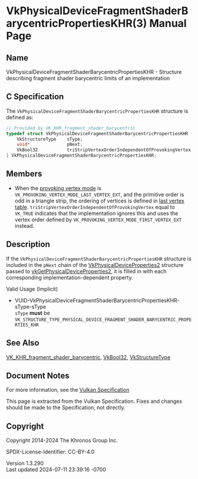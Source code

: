 # VkPhysicalDeviceFragmentShaderBarycentricPropertiesKHR(3) Manual Page

## Name

VkPhysicalDeviceFragmentShaderBarycentricPropertiesKHR - Structure
describing fragment shader barycentric limits of an implementation



## <a href="#_c_specification" class="anchor"></a>C Specification

The `VkPhysicalDeviceFragmentShaderBarycentricPropertiesKHR` structure
is defined as:

``` c
// Provided by VK_KHR_fragment_shader_barycentric
typedef struct VkPhysicalDeviceFragmentShaderBarycentricPropertiesKHR {
    VkStructureType    sType;
    void*              pNext;
    VkBool32           triStripVertexOrderIndependentOfProvokingVertex;
} VkPhysicalDeviceFragmentShaderBarycentricPropertiesKHR;
```

## <a href="#_members" class="anchor"></a>Members

- <span id="limits-triStripVertexOrderIndependentOfProvokingVertex"></span>
  When the <a
  href="https://registry.khronos.org/vulkan/specs/1.3-extensions/html/vkspec.html#vertexpostproc-flatshading"
  target="_blank" rel="noopener">provoking vertex mode</a> is
  `VK_PROVOKING_VERTEX_MODE_LAST_VERTEX_EXT`, and the primitive order is
  odd in a triangle strip, the ordering of vertices is defined in <a
  href="https://registry.khronos.org/vulkan/specs/1.3-extensions/html/vkspec.html#primsrast-barycentric-order-table-last-vertex"
  target="_blank" rel="noopener">last vertex table</a>.
  `triStripVertexOrderIndependentOfProvokingVertex` equal to `VK_TRUE`
  indicates that the implementation ignores this and uses the vertex
  order defined by `VK_PROVOKING_VERTEX_MODE_FIRST_VERTEX_EXT` instead.

## <a href="#_description" class="anchor"></a>Description

If the `VkPhysicalDeviceFragmentShaderBarycentricPropertiesKHR`
structure is included in the `pNext` chain of the
[VkPhysicalDeviceProperties2](https://registry.khronos.org/vulkan/specs/1.3-extensions/man/html/VkPhysicalDeviceProperties2.html)
structure passed to
[vkGetPhysicalDeviceProperties2](https://registry.khronos.org/vulkan/specs/1.3-extensions/man/html/vkGetPhysicalDeviceProperties2.html),
it is filled in with each corresponding implementation-dependent
property.

Valid Usage (Implicit)

- <a
  href="#VUID-VkPhysicalDeviceFragmentShaderBarycentricPropertiesKHR-sType-sType"
  id="VUID-VkPhysicalDeviceFragmentShaderBarycentricPropertiesKHR-sType-sType"></a>
  VUID-VkPhysicalDeviceFragmentShaderBarycentricPropertiesKHR-sType-sType  
  `sType` **must** be
  `VK_STRUCTURE_TYPE_PHYSICAL_DEVICE_FRAGMENT_SHADER_BARYCENTRIC_PROPERTIES_KHR`

## <a href="#_see_also" class="anchor"></a>See Also

[VK_KHR_fragment_shader_barycentric](https://registry.khronos.org/vulkan/specs/1.3-extensions/man/html/VK_KHR_fragment_shader_barycentric.html),
[VkBool32](https://registry.khronos.org/vulkan/specs/1.3-extensions/man/html/VkBool32.html), [VkStructureType](https://registry.khronos.org/vulkan/specs/1.3-extensions/man/html/VkStructureType.html)

## <a href="#_document_notes" class="anchor"></a>Document Notes

For more information, see the <a
href="https://registry.khronos.org/vulkan/specs/1.3-extensions/html/vkspec.html#VkPhysicalDeviceFragmentShaderBarycentricPropertiesKHR"
target="_blank" rel="noopener">Vulkan Specification</a>

This page is extracted from the Vulkan Specification. Fixes and changes
should be made to the Specification, not directly.

## <a href="#_copyright" class="anchor"></a>Copyright

Copyright 2014-2024 The Khronos Group Inc.

SPDX-License-Identifier: CC-BY-4.0

Version 1.3.290  
Last updated 2024-07-11 23:39:16 -0700
